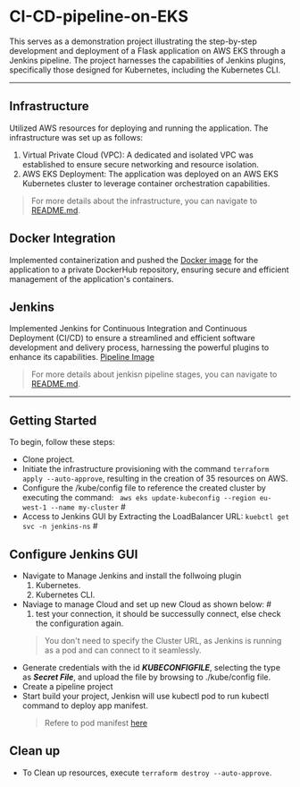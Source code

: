 # CI-CD-pipeline-on-EKS
This serves as a demonstration project illustrating the step-by-step development and deployment of a Flask application on AWS EKS through a Jenkins pipeline. The project harnesses the capabilities of Jenkins plugins, specifically those designed for Kubernetes, including the Kubernetes CLI.

---
## Infrastructure 
Utilized AWS resources for deploying and running the application. The infrastructure was set up as follows:

1. Virtual Private Cloud (VPC): A dedicated and isolated VPC was established to ensure secure networking and resource isolation.
2. AWS EKS Deployment: The application was deployed on an AWS EKS Kubernetes cluster to leverage container orchestration capabilities.
> For more details about the infrastructure, you can navigate to [README.md](./terraform/README.md).

## Docker Integration
Implemented containerization and pushed the [Docker image](./Dockerfile) for the application to a private DockerHub repository, ensuring secure and efficient management of the application's containers.


## Jenkins 
Implemented Jenkins for Continuous Integration and Continuous Deployment (CI/CD) to ensure a streamlined and efficient software development and delivery process, harnessing the powerful plugins to enhance its capabilities. [Pipeline Image](https://prnt.sc/2rERqveJyS0o)

> For more details about jenkisn pipeline stages, you can navigate to [README.md](./Jenkins/README.md).

---
## Getting Started
To begin, follow these steps:
- Clone project.
- Initiate the infrastructure provisioning with the command `terraform apply --auto-approve`, resulting in the creation of 35 resources on AWS.
- Configure the /kube/config file to reference the created cluster by executing the command: ` aws eks update-kubeconfig --region eu-west-1 --name my-cluster` #
- Access to Jenkins GUI by Extracting the LoadBalancer URL: `kuebctl get svc -n jenkins-ns` #

## Configure Jenkins GUI 
- Navigate to Manage Jenkins and install the follwoing plugin
  1. Kubernetes.
  2. Kubernetes CLI.
- Naviage to manage Cloud and set up new Cloud as shown below: #
  1. test your connection, it should be successully connect, else check the configuration again.
    > You don't need to specify the Cluster URL, as Jenkins is running as a pod and can connect to it seamlessly.
- Generate credentials with the id ***KUBECONFIGFILE***, selecting the type as ***Secret File***, and upload the file by browsing to ./kube/config file.
- Create a pipeline project
- Start build your project, Jenkisn will use kubectl pod to run kubectl command to deploy app manifest.
  > Refere to pod manifest [here](./kainko-kubectl.yaml)

## Clean up 
- To Clean up resources, execute  ` terraform destroy --auto-approve `. 
